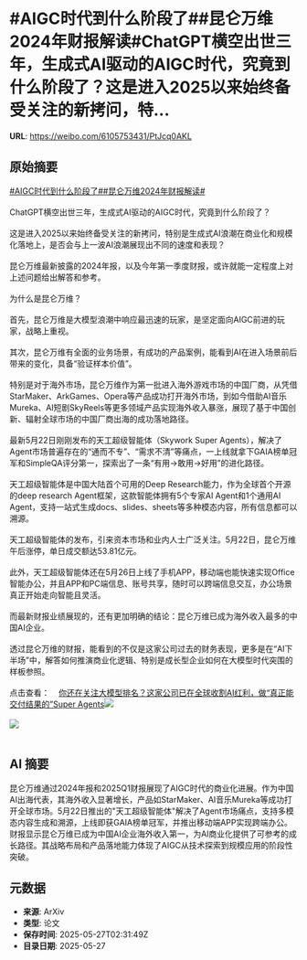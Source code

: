 # #AIGC时代到什么阶段了##昆仑万维2024年财报解读#ChatGPT横空出世三年，生成式AI驱动的AIGC时代，究竟到什么阶段了？这是进入2025以来始终备受关注的新拷问，特...

**URL**: https://weibo.com/6105753431/PtJcq0AKL

## 原始摘要

<a href="https://m.weibo.cn/search?containerid=231522type%3D1%26t%3D10%26q%3D%23AIGC%E6%97%B6%E4%BB%A3%E5%88%B0%E4%BB%80%E4%B9%88%E9%98%B6%E6%AE%B5%E4%BA%86%23&amp;extparam=%23AIGC%E6%97%B6%E4%BB%A3%E5%88%B0%E4%BB%80%E4%B9%88%E9%98%B6%E6%AE%B5%E4%BA%86%23" data-hide=""><span class="surl-text">#AIGC时代到什么阶段了#</span></a><a href="https://m.weibo.cn/search?containerid=231522type%3D1%26t%3D10%26q%3D%23%E6%98%86%E4%BB%91%E4%B8%87%E7%BB%B42024%E5%B9%B4%E8%B4%A2%E6%8A%A5%E8%A7%A3%E8%AF%BB%23&amp;extparam=%23%E6%98%86%E4%BB%91%E4%B8%87%E7%BB%B42024%E5%B9%B4%E8%B4%A2%E6%8A%A5%E8%A7%A3%E8%AF%BB%23" data-hide=""><span class="surl-text">#昆仑万维2024年财报解读#</span></a><br><br>ChatGPT横空出世三年，生成式AI驱动的AIGC时代，究竟到什么阶段了？<br><br>这是进入2025以来始终备受关注的新拷问，特别是生成式AI浪潮在商业化和规模化落地上，是否会与上一波AI浪潮展现出不同的速度和表现？<br><br>昆仑万维最新披露的2024年报，以及今年第一季度财报，或许就能一定程度上对上述问题给出解答和参考。<br><br>为什么是昆仑万维？<br><br>首先，昆仑万维是大模型浪潮中响应最迅速的玩家，是坚定面向AIGC前进的玩家，战略上重视。<br><br>其次，昆仑万维有全面的业务场景，有成功的产品案例，能看到AI在进入场景前后带来的变化，具备“验证样本价值”。<br><br>特别是对于海外市场，昆仑万维作为第一批进入海外游戏市场的中国厂商，从凭借StarMaker、ArkGames、Opera等产品成功打开海外市场，到如今借助AI音乐Mureka、AI短剧SkyReels等更多领域产品实现海外收入暴涨，展现了基于中国创新、辐射全球市场的中国厂商出海的成功落地路径。<br><br>最新5月22日刚刚发布的天工超级智能体（Skywork Super Agents），解决了Agent市场普遍存在的“通而不专”、“需求不清”等痛点，一上线就拿下GAIA榜单冠军和SimpleQA评分第一，探索出了一条“有用→敢用→好用”的进化路径。<br><br>天工超级智能体是中国大陆首个可用的Deep Research能力，作为全球首个开源的deep research Agent框架，这款智能体拥有5个专家AI Agent和1个通用AI Agent，支持一站式生成docs、slides、sheets等多种模态内容，所有信息都可以溯源。<br><br>天工超级智能体的发布，引来资本市场和业内人士广泛关注。5月22日，昆仑万维午后涨停，单日成交额达53.81亿元。<br><br>此外，天工超级智能体还在5月26日上线了手机APP，移动端也能快速实现Office智能办公，并且APP和PC端信息、账号共享，随时可以跨端信息交互，办公场景真正开始走向智能且灵活。<br><br>而最新财报业绩展现的，还有更加明确的结论：昆仑万维已成为海外收入最多的中国AI企业。<br><br>透过昆仑万维的财报，能看到的不仅是这家公司过去的财务表现，更多是在“AI下半场”中，解答如何推演商业化逻辑、特别是成长型企业如何在大模型时代突围的样板参照。<br><br>点击查看：<a href="https://weibo.cn/sinaurl?u=https%3A%2F%2Fmp.weixin.qq.com%2Fs%2FdRA7Gm_C68NfdEScz0BnFg" data-hide=""><span class="url-icon"><img style="width: 1rem;height: 1rem" src="https://h5.sinaimg.cn/upload/2015/09/25/3/timeline_card_small_web_default.png" referrerpolicy="no-referrer"></span><span class="surl-text">你还在关注大模型排名？这家公司已在全球收割AI红利，做“真正能交付结果的”Super Agents</span></a><img style="" src="https://tvax1.sinaimg.cn/large/006Fd7o3gy1i1ttbusd0oj30nm0dejuq.jpg" referrerpolicy="no-referrer"><br><br><img style="" src="https://tvax4.sinaimg.cn/large/006Fd7o3gy1i1ttbx78amj30zk0fr159.jpg" referrerpolicy="no-referrer"><br><br>

## AI 摘要

昆仑万维通过2024年报和2025Q1财报展现了AIGC时代的商业化进展。作为中国AI出海代表，其海外收入显著增长，产品如StarMaker、AI音乐Mureka等成功打开全球市场。5月22日推出的"天工超级智能体"解决了Agent市场痛点，支持多模态内容生成和溯源，上线即获GAIA榜单冠军，并推出移动端APP实现跨端办公。财报显示昆仑万维已成为中国AI企业海外收入第一，为AI商业化提供了可参考的成长路径。其战略布局和产品落地能力体现了AIGC从技术探索到规模应用的阶段性突破。

## 元数据

- **来源**: ArXiv
- **类型**: 论文
- **保存时间**: 2025-05-27T02:31:49Z
- **目录日期**: 2025-05-27
